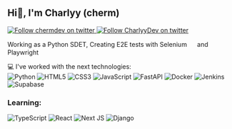 ## Hi👋, I'm Charlyy (cherm)
<a href="https://twitter.com/intent/user?screen_name=chermdev">
  <img src="https://img.shields.io/twitter/follow/chermdev?style=social" alt="Follow chermdev on twitter">
</a>
<a href="https://twitter.com/intent/user?screen_name=Charlyydev">
  <img src="https://img.shields.io/twitter/follow/chermdev?style=social" alt="Follow CharlyyDev on twitter">
</a>

Working as a Python SDET, Creating E2E tests with Selenium <img src="https://www.svgrepo.com/show/452091/python.svg" width="15px" height="15px"> and Playwright <img src="https://www.svgrepo.com/show/452091/python.svg" width="15px" height="15px"><img src="https://www.svgrepo.com/show/452045/js.svg" width="15px" height="15px">


💻 I've worked with the next technologies: <br>
![Python](https://img.shields.io/badge/python-3670A0?style=for-the-badge&logo=python&logoColor=ffdd54)
![HTML5](https://img.shields.io/badge/html5-%23E34F26.svg?style=for-the-badge&logo=html5&logoColor=white) ![CSS3](https://img.shields.io/badge/css3-%231572B6.svg?style=for-the-badge&logo=css3&logoColor=white) ![JavaScript](https://img.shields.io/badge/javascript-%23323330.svg?style=for-the-badge&logo=javascript&logoColor=%23F7DF1E)
![FastAPI](https://img.shields.io/badge/FastAPI-005571?style=for-the-badge&logo=fastapi)
![Docker](https://img.shields.io/badge/docker-%230db7ed.svg?style=for-the-badge&logo=docker&logoColor=white)
![Jenkins](https://img.shields.io/badge/jenkins-%232C5263.svg?style=for-the-badge&logo=jenkins&logoColor=white)
![Supabase](https://img.shields.io/badge/Supabase-3ECF8E?style=for-the-badge&logo=supabase&logoColor=white)

### Learning:
![TypeScript](https://img.shields.io/badge/typescript-%23007ACC.svg?style=for-the-badge&logo=typescript&logoColor=white)
![React](https://img.shields.io/badge/react-%2320232a.svg?style=for-the-badge&logo=react&logoColor=%2361DAFB)
![Next JS](https://img.shields.io/badge/Next-black?style=for-the-badge&logo=next.js&logoColor=white)
![Django](https://img.shields.io/badge/django-%23092E20.svg?style=for-the-badge&logo=django&logoColor=white)
